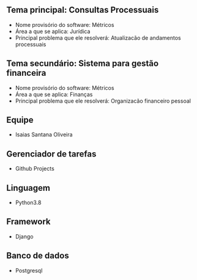 ## Tema principal: Consultas Processuais
- Nome provisório do software: Métricos
- Área a que se aplica: Jurídica
- Principal problema que ele resolverá: Atualizacão de andamentos processuais

## Tema secundário: Sistema para gestão financeira
- Nome provisório do software: Métricos
- Área a que se aplica: Finanças
- Principal problema que ele resolverá: Organizacão financeiro pessoal

## Equipe
- Isaias Santana Oliveira

## Gerenciador de tarefas
-  Github Projects

## Linguagem
- Python3.8

## Framework
- Django

## Banco de dados
- Postgresql
